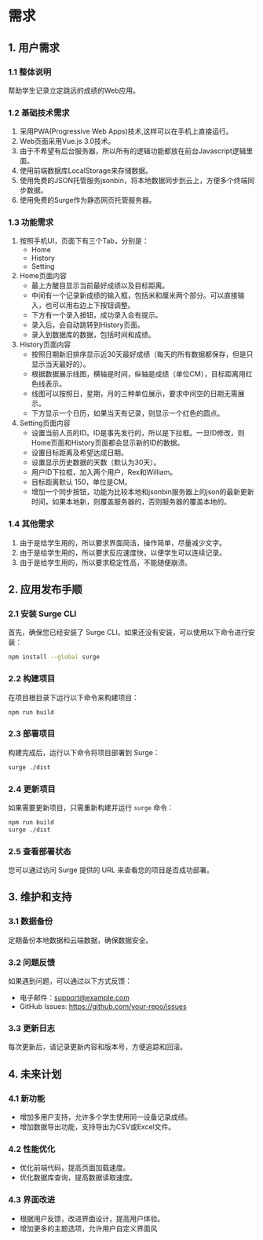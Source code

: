 # 需求

## 1. 用户需求

### 1.1 整体说明
帮助学生记录立定跳远的成绩的Web应用。

### 1.2 基础技术需求
1. 采用PWA(Progressive Web Apps)技术,这样可以在手机上直接运行。
2. Web页面采用Vue.js 3.0技术。
3. 由于不希望有后台服务器，所以所有的逻辑功能都放在前台Javascript逻辑里面。
4. 使用前端数据库LocalStorage来存储数据。
5. 使用免费的JSON托管服务jsonbin，将本地数据同步到云上，方便多个终端同步数据。
6. 使用免费的Surge作为静态网页托管服务器。

### 1.3 功能需求
1. 按照手机UI，页面下有三个Tab，分别是：
    - Home
    - History
    - Setting
2. Home页面内容
    - 最上方醒目显示当前最好成绩以及目标距离。
    - 中间有一个记录新成绩的输入框，包括米和厘米两个部分。可以直接输入，也可以用右边上下按钮调整。
    - 下方有一个录入按钮，成功录入会有提示。
    - 录入后，会自动跳转到History页面。
    - 录入到数据库的数据，包括时间和成绩。
3. History页面内容
    - 按照日期新旧排序显示近30天最好成绩（每天的所有数据都保存，但是只显示当天最好的）。
    - 根据数据展示线图，横轴是时间，纵轴是成绩（单位CM），目标距离用红色线表示。
    - 线图可以按照日，星期，月的三种单位展示，要求中间空的日期无需展示。
    - 下方显示一个日历，如果当天有记录，则显示一个红色的圆点。
4. Setting页面内容
    - 设置当前人员的ID。ID是事先发行的，所以是下拉框。一旦ID修改，则Home页面和History页面都会显示新的ID的数据。
    - 设置目标距离及希望达成日期。
    - 设置显示历史数据的天数（默认为30天）。
    - 用户ID下拉框，加入两个用户，Rex和William。
    - 目标距离默认 150，单位是CM。
    - 增加一个同步按钮，功能为比较本地和jsonbin服务器上的json的最新更新时间，如果本地新，则覆盖服务器的，否则服务器的覆盖本地的。

### 1.4 其他需求
1. 由于是给学生用的，所以要求界面简洁，操作简单，尽量减少文字。
2. 由于是给学生用的，所以要求反应速度快，以便学生可以连续记录。
3. 由于是给学生用的，所以要求稳定性高，不能随便崩溃。

## 2. 应用发布手顺

### 2.1 安装 Surge CLI
首先，确保您已经安装了 Surge CLI。如果还没有安装，可以使用以下命令进行安装：

```sh
npm install --global surge
```

### 2.2 构建项目
在项目根目录下运行以下命令来构建项目：

```sh
npm run build
```

### 2.3 部署项目
构建完成后，运行以下命令将项目部署到 Surge：

```sh
surge ./dist
```

### 2.4 更新项目
如果需要更新项目，只需重新构建并运行 `surge` 命令：

```sh
npm run build
surge ./dist
```

### 2.5 查看部署状态
您可以通过访问 Surge 提供的 URL 来查看您的项目是否成功部署。

## 3. 维护和支持

### 3.1 数据备份
定期备份本地数据和云端数据，确保数据安全。

### 3.2 问题反馈
如果遇到问题，可以通过以下方式反馈：
- 电子邮件：support@example.com
- GitHub Issues: https://github.com/your-repo/issues

### 3.3 更新日志
每次更新后，请记录更新内容和版本号，方便追踪和回滚。

## 4. 未来计划

### 4.1 新功能
- 增加多用户支持，允许多个学生使用同一设备记录成绩。
- 增加数据导出功能，支持导出为CSV或Excel文件。

### 4.2 性能优化
- 优化前端代码，提高页面加载速度。
- 优化数据库查询，提高数据读取速度。

### 4.3 界面改进
- 根据用户反馈，改进界面设计，提高用户体验。
- 增加更多的主题选项，允许用户自定义界面风